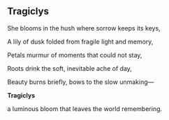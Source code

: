 ## Tragiclys

She blooms in the hush where sorrow keeps its keys,

A lily of dusk folded from fragile light and memory,

Petals murmur of moments that could not stay,

Roots drink the soft, inevitable ache of day,

Beauty burns briefly, bows to the slow unmaking—

**Tragiclys**

a luminous bloom that leaves the world remembering. 
